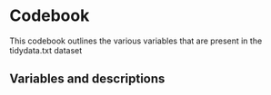 # Codebook

This codebook outlines the various variables that are present in the tidydata.txt dataset

## Variables and descriptions

